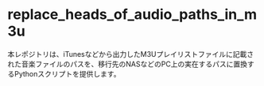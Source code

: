# replace_heads_of_audio_paths_in_m3u
本レポジトリは、iTunesなどから出力したM3Uプレイリストファイルに記載された音楽ファイルのパスを、移行先のNASなどのPC上の実在するパスに置換するPythonスクリプトを提供します。
